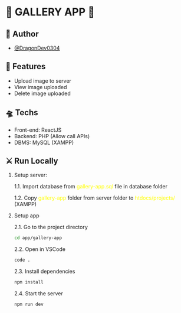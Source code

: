 # 🐧 GALLERY APP 🐧

## 🤖 Author

- [@DragonDev0304](https://github.com/ThanhLong34)

## 🚀 Features
- Upload image to server
- View image uploaded
- Delete image uploaded

## 🛸 Techs
- Front-end: ReactJS
- Backend: PHP (Allow call APIs)
- DBMS: MySQL (XAMPP)

## ⚔️ Run Locally

1. Setup server:

	1.1. Import database from <span style="color: yellow;">gallery-app.sql</span> file in database folder

	1.2. Copy <span style="color: yellow;">gallery-app</span> folder from server folder to <span style="color: yellow;">htdocs/projects/</span> (XAMPP)

2. Setup app

	2.1. Go to the project directory

	```bash
	cd app/gallery-app
	```

	2.2. Open in VSCode

	```bash
	code .
	```

	2.3. Install dependencies

	```bash
	npm install
	```

	2.4. Start the server

	```bash
	npm run dev
	```
